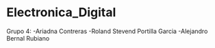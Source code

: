 # Electronica_Digital

Grupo 4:
-Ariadna Contreras
-Roland Stevend Portilla Garcia
-Alejandro Bernal Rubiano